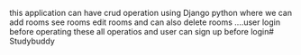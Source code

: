 this application can have crud operation using Django python where we can add rooms see rooms edit rooms and can also delete rooms ....user login before operating these all operatios and user can sign up before login# Studybuddy